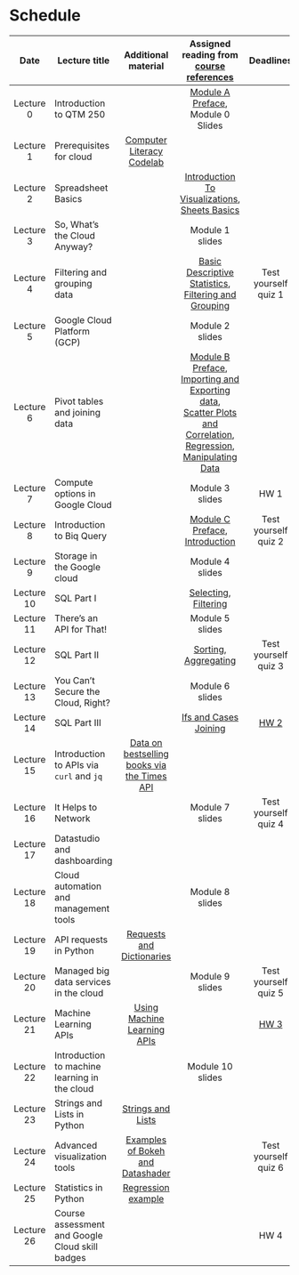 # Schedule

| Date | Lecture title | Additional material |Assigned reading from [course references](https://github.com/jeremyallenjacobson/qtm250/blob/main/syllabus.md#references) | Deadlines |
|:---:|---|:---:|:---:|:---:|
|Lecture 0| Introduction to QTM 250 | | [Module A Preface](https://runestone.academy/runestone/books/published/ac1/module_a_preface.html), <br> Module 0 Slides |  |
|Lecture 1| Prerequisites for cloud | [Computer Literacy Codelab](https://codelabs-jacobson.s3.us-east-2.amazonaws.com/essential-computer-literacy/index.html#0) |   |  |
|Lecture 2| Spreadsheet Basics | | [Introduction To Visualizations](https://runestone.academy/runestone/books/published/ac1/introduction_to_visualizations/toctree.html), <br> [Sheets Basics](https://runestone.academy/runestone/books/published/ac1/sheets_basics/toctree.html) |  |
|Lecture 3| So, What’s the Cloud Anyway? |  | Module 1 slides | |
|Lecture 4| Filtering and grouping data | | [Basic Descriptive Statistics](https://runestone.academy/runestone/books/published/ac1/basic_descriptive_statistics/toctree.html), <br> [Filtering and Grouping](https://runestone.academy/runestone/books/published/ac1/filtering_and_grouping/toctree.html)  | Test yourself quiz 1  |
|Lecture 5| Google Cloud Platform (GCP) |  | Module 2 slides |  |
|Lecture 6| Pivot tables and joining data  | | [Module B Preface](https://runestone.academy/runestone/books/published/ac1/module_b_preface.html), <br> [Importing and Exporting data](https://runestone.academy/runestone/books/published/ac1/importing_and_exporting_data/toctree.html), <br> [Scatter Plots and Correlation](https://runestone.academy/runestone/books/published/ac1/scatter_plots_and_correlation/toctree.html), [Regression](https://runestone.academy/runestone/books/published/ac1/regression_and_line_of_best_fit/toctree.html), <br> [Manipulating Data](https://runestone.academy/runestone/books/published/ac1/manipulating_data/toctree.html) |  |
|Lecture 7| Compute options in Google Cloud | | Module 3 slides | HW 1|
|Lecture 8| Introduction to Biq Query | |[Module C Preface](https://runestone.academy/runestone/books/published/ac1/module_c_preface.html), <br> [Introduction](https://runestone.academy/runestone/books/published/ac1/sql/introduction.html) | Test yourself quiz 2|
|Lecture 9| Storage in the Google cloud |  | Module 4 slides ||
|Lecture 10 | SQL Part I |  | [Selecting](https://runestone.academy/runestone/books/published/ac1/sql/selecting.html), <br> [Filtering](https://runestone.academy/runestone/books/published/ac1/sql/filtering.html) | |
|Lecture 11| There’s an API for That! | | Module 5 slides | |
|Lecture 12| SQL Part II | |[Sorting](https://runestone.academy/runestone/books/published/ac1/sql/sorting.html), <br> [Aggregating](https://runestone.academy/runestone/books/published/ac1/sql/aggregating.html) | Test yourself quiz 3 |
|Lecture 13| You Can’t Secure the Cloud, Right? | | Module 6 slides ||
|Lecture 14| SQL Part III| | [Ifs and Cases](https://runestone.academy/runestone/books/published/ac1/sql/ifs_and_cases.html)<br>  [Joining](https://runestone.academy/runestone/books/published/ac1/sql/joining.html)| [HW 2](https://github.com/jeremyallenjacobson/qtm250/blob/main/HW1.md#the-stories-behind-names) |
|Lecture 15| Introduction to APIs via `curl` and `jq` | [Data on bestselling books via the Times API](https://colab.research.google.com/drive/1plE4pQTvvxoLWZfE-XygTJ2QAxWxf8xl?usp=sharing) | ||
|Lecture 16| It Helps to Network | | Module 7 slides | Test yourself quiz 4|
|Lecture 17| Datastudio and dashboarding |  | |  |
|Lecture 18| Cloud automation and management tools | |Module 8 slides | |
|Lecture 19| API requests in Python | [Requests and Dictionaries](https://colab.research.google.com/drive/1aBPNnjW2YO8FIQUaDmhx_10QfexsXpff?usp=sharing) | ||
|Lecture 20| Managed big data services in the cloud | | Module 9 slides  | Test yourself quiz 5 |
|Lecture 21| Machine Learning APIs | [Using Machine Learning APIs](https://colab.research.google.com/drive/1OHGs7vDWc8B_HzxR9DukuTtxS158XGJv?usp=sharing) | | [HW 3](https://github.com/jeremyallenjacobson/qtm250/blob/main/HW3.md#data-story)  |
|Lecture 22|  Introduction to machine learning in the cloud | |Module 10 slides | |
|Lecture 23| Strings and Lists in Python | [Strings and Lists](https://colab.research.google.com/drive/17mq9MKx_LRUlG0LuXcNcpE7qNvogW96t?usp=sharing) |  | |
|Lecture 24| Advanced visualization tools | [Examples of Bokeh and Datashader](https://colab.research.google.com/drive/12k1fQTyVh_-i-mRg4Vcue0G0sY9k0QRM?usp=sharing) ||Test yourself quiz 6|
|Lecture 25| Statistics in Python | [Regression example](https://colab.research.google.com/github/jeremyallenjacobson/qtm350/blob/master/CourseAssets/project-template/project-regression-example.ipynb) |  | |
|Lecture 26| Course assessment and Google Cloud skill badges | | |HW 4 |
